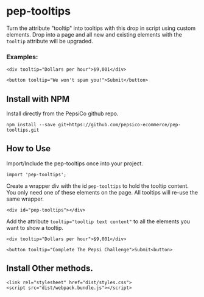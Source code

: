 # pep-tooltips
Turn the attribute "tooltip" into tooltips with this drop in script using custom elements. Drop into a page and all new and existing elements with the `tooltip` attribute will be upgraded.

### Examples:
```
<div tooltip="Dollars per hour">$9,001</div>

<button tooltip="We won't spam you!">Submit</button>
```


## Install with NPM
Install directly from the PepsiCo github repo.
```
npm install --save git+https://github.com/pepsico-ecommerce/pep-tooltips.git
```


## How to Use
Import/Include  the pep-tooltips once into your project.
```
import 'pep-tooltips';
```

Create a wrapper div with the id `pep-tooltips` to hold the tooltip content. You only need one of these elements on the page. All tooltips will re-use the same wrapper.
```
<div id="pep-tooltips"></div>
```


Add the attribute `tooltip="tooltip text content"` to all the elements you want to show a tooltip.

```
<div tooltip="Dollars per hour">$9,001</div>

<button tooltip="Complete The Pepsi Challenge">Submit<button>
```


## Install Other methods.

```
<link rel="stylesheet" href="dist/styles.css">
<script src="dist/webpack.bundle.js"></script>
```

